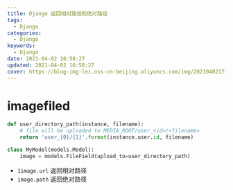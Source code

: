 ```yaml
---
title: Django 返回相对路径和绝对路径
tags:
  - Django
categories:
  - Django
keywords:
  - Django
date: 2021-04-02 16:58:27
updated: 2021-04-02 16:58:27
cover: https://blog-img-lei.oss-cn-beijing.aliyuncs.com/img/20210402171222.png
---
```


# imagefiled
```python
def user_directory_path(instance, filename):
    # file will be uploaded to MEDIA_ROOT/user_<id>/<filename>
    return 'user_{0}/{1}'.format(instance.user.id, filename)

class MyModel(models.Model):
    image = models.FileField(upload_to=user_directory_path)
```
+ `1image.url` 返回相对路径
+ `image.path` 返回绝对路径